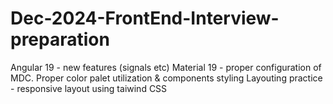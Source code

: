 # Dec-2024-FrontEnd-Interview-preparation

Angular 19 - new features (signals etc)
Material 19 - proper configuration of MDC. Proper color palet utilization & components styling
Layouting practice - responsive layout using taiwind CSS
